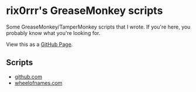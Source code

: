 # rix0rrr's GreaseMonkey scripts

Some GreaseMonkey/TamperMonkey scripts that I wrote. If you're here, you
probably know what you're looking for.

View this as a [GitHub Page](https://rix0rrr.github.io/greasemonkey/).

## Scripts

* [github.com](./github.com/)
* [wheelofnames.com](./wheelofnames.com/)




